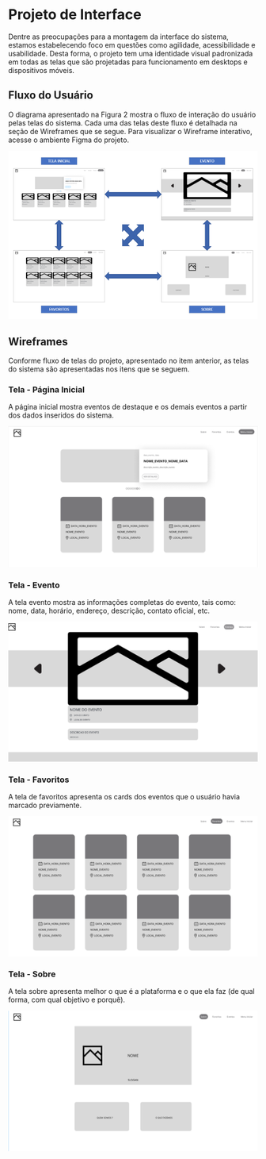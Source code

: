 
# Projeto de Interface

Dentre as preocupações para a montagem da interface do sistema, estamos estabelecendo foco em questões como agilidade, acessibilidade e usabilidade. Desta forma, o projeto tem uma identidade visual padronizada em todas as telas que são projetadas para funcionamento em desktops e dispositivos móveis.

## Fluxo do Usuário

O diagrama apresentado na Figura 2 mostra o fluxo de interação do usuário pelas telas do sistema. Cada uma das telas deste fluxo é detalhada na seção de Wireframes que se segue. Para visualizar o Wireframe interativo, acesse o ambiente Figma do projeto.

![Fluxo de Usuário](img/userFlux.png)

## Wireframes

Conforme fluxo de telas do projeto, apresentado no item anterior, as telas do sistema são apresentadas nos itens que se seguem.

### Tela - Página Inicial

A página inicial mostra eventos de destaque e os demais eventos a partir dos dados inseridos do sistema.

![Tela Inicial](img/index.png)

### Tela - Evento

A tela evento mostra as informações completas do evento, tais como: nome, data, horário, endereço, descrição, contato oficial, etc.

![Evento](img/evento.png)

### Tela - Favoritos

A tela de favoritos apresenta os cards dos eventos que o usuário havia marcado previamente.

![Favoritos](img/favoritos.png)

### Tela - Sobre

A tela sobre apresenta melhor o que é a plataforma e o que ela faz (de qual forma, com qual objetivo e porquê).

![Sobre](img/sobre.png)